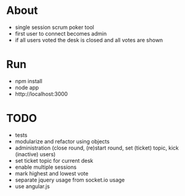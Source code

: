 # About
* single session scrum poker tool
* first user to connect becomes admin
* if all users voted the desk is closed and all votes are shown

# Run
* npm install
* node app
* http://localhost:3000

# TODO
* tests
* modularize and refactor using objects
* administration (close round, (re)start round, set (ticket) topic, kick (inactive) users)
* set ticket topic for current desk
* enable multiple sessions
* mark highest and lowest vote
* separate jquery usage from socket.io usage
* use angular.js